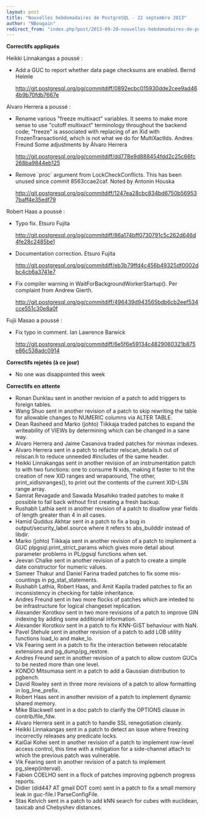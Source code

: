 ```yaml
---
layout: post
title: "Nouvelles hebdomadaires de PostgreSQL - 22 septembre 2013"
author: "NBougain"
redirect_from: "index.php?post/2013-09-28-nouvelles-hebdomadaires-de-postgresql-22-septembre-2013 "
---
```




<p><strong>Correctifs appliqu&eacute;s</strong></p>

<p>Heikki Linnakangas a pouss&eacute;&nbsp;:</p>

<ul>

<li>Add a GUC to report whether data page checksums are enabled. Bernd Helmle 

<a target="_blank" href="http://git.postgresql.org/pg/commitdiff/0892ecbc015930dde2cee9ad464b9b70fdb7667e">http://git.postgresql.org/pg/commitdiff/0892ecbc015930dde2cee9ad464b9b70fdb7667e</a></li>

</ul>

<p>Alvaro Herrera a pouss&eacute;&nbsp;:</p>

<ul>

<li>Rename various "freeze multixact" variables. It seems to make more sense to use "cutoff multixact" terminology throughout the backend code; "freeze" is associated with replacing of an Xid with FrozenTransactionId, which is not what we do for MultiXactIds. Andres Freund Some adjustments by &Aacute;lvaro Herrera 

<a target="_blank" href="http://git.postgresql.org/pg/commitdiff/dd778e9d888454fdd2c25c66fc268ba9844eb125">http://git.postgresql.org/pg/commitdiff/dd778e9d888454fdd2c25c66fc268ba9844eb125</a></li>

<li>Remove `proc` argument from LockCheckConflicts. This has been unused since commit 8563ccae2caf. Noted by Antonin Houska 

<a target="_blank" href="http://git.postgresql.org/pg/commitdiff/1247ea28cbc834bd6750b569537baff4e35edf79">http://git.postgresql.org/pg/commitdiff/1247ea28cbc834bd6750b569537baff4e35edf79</a></li>

</ul>

<p>Robert Haas a pouss&eacute;&nbsp;:</p>

<ul>

<li>Typo fix. Etsuro Fujita 

<a target="_blank" href="http://git.postgresql.org/pg/commitdiff/86a174bff0730791c5c262d646d4fe28c2485be1">http://git.postgresql.org/pg/commitdiff/86a174bff0730791c5c262d646d4fe28c2485be1</a></li>

<li>Documentation correction. Etsuro Fujita 

<a target="_blank" href="http://git.postgresql.org/pg/commitdiff/eb3b79ffd4c456b49325df0002dbc4cb6a3741e7">http://git.postgresql.org/pg/commitdiff/eb3b79ffd4c456b49325df0002dbc4cb6a3741e7</a></li>

<li>Fix compiler warning in WaitForBackgroundWorkerStartup(). Per complaint from Andrew Gierth. 

<a target="_blank" href="http://git.postgresql.org/pg/commitdiff/496439d943565bdb6cb2eef534cce551c30e8a0f">http://git.postgresql.org/pg/commitdiff/496439d943565bdb6cb2eef534cce551c30e8a0f</a></li>

</ul>

<p>Fujii Masao a pouss&eacute;&nbsp;:</p>

<ul>

<li>Fix typo in comment. Ian Lawrence Barwick 

<a target="_blank" href="http://git.postgresql.org/pg/commitdiff/6e5f6e59134c4829060321b875e86c538adc0914">http://git.postgresql.org/pg/commitdiff/6e5f6e59134c4829060321b875e86c538adc0914</a></li>

</ul>

<p><strong>Correctifs rejet&eacute;s (&agrave; ce jour)</strong></p>

<ul>

<li>No one was disappointed this week</li>

</ul>

<p><strong>Correctifs en attente</strong></p>

<ul>

<li>Ronan Dunklau sent in another revision of a patch to add triggers to foreign tables.</li>

<li>Wang Shuo sent in another revision of a patch to skip rewriting the table for allowable changes to NUMERIC columns via ALTER TABLE.</li>

<li>Dean Rasheed and Marko (johto) Tiikkaja traded patches to expand the writeability of VIEWs by determining which can be changed in a sane way.</li>

<li>Alvaro Herrera and Jaime Casanova traded patches for minmax indexes.</li>

<li>Alvaro Herrera sent in a patch to refactor relscan_details.h out of relscan.h to reduce unneeded #includes of the same header.</li>

<li>Heikki Linnakangas sent in another revision of an instrumentation patch to with two functions: one to consume N xids, making it faster to hit the creation of new XID ranges and wraparound, The other, print_xidlsnranges(), to print out the contents of the current XID-LSN range array.</li>

<li>Samrat Revagade and Sawada Masahiko traded patches to make it possible to fail back without first creating a fresh backup.</li>

<li>Rushabh Lathia sent in another revision of a patch to disallow year fields of length greater than 4 in all cases.</li>

<li>Hamid Quddus Akhtar sent in a patch to fix a bug in output/security_label.source where it refers to abs_builddir instead of libdir.</li>

<li>Marko (johto) Tiikkaja sent in another revision of a patch to implement a GUC plpgsql.print_strict_params which gives more detail about parameter problems in PL/pgsql functions when set.</li>

<li>Jeevan Chalke sent in another revision of a patch to create a simple date constructor for numeric values.</li>

<li>Sameer Thakur and Daniel Farina traded patches to fix some mis-countings in pg_stat_statements.</li>

<li>Rushabh Lathia, Robert Haas, and Amit Kapila traded patches to fix an inconsistency in checking for table inheritance.</li>

<li>Andres Freund sent in two more flocks of patches which are inteded to be infrastructure for logical changeset replication.</li>

<li>Alexander Korotkov sent in two more revisions of a patch to improve GIN indexing by adding some additional information.</li>

<li>Alexander Korotkov sent in a patch to fix KNN-GiST behaviour with NaN.</li>

<li>Pavel Stehule sent in another revision of a patch to add LOB utility functions load_lo and make_lo.</li>

<li>Vik Fearing sent in a patch to fix the interaction between relocatable extensions and pg_dump/pg_restore.</li>

<li>Andres Freund sent in another revision of a patch to allow custom GUCs to be nested more than one level.</li>

<li>KONDO Mitsumasa sent in a patch to add a Gaussian distribution to pgbench.</li>

<li>David Rowley sent in three more revisions of a patch to allow formatting in log_line_prefix.</li>

<li>Robert Haas sent in another revision of a patch to implement dynamic shared memory.</li>

<li>Mike Blackwell sent in a doc patch to clarify the OPTIONS clause in contrib/file_fdw.</li>

<li>Alvaro Herrera sent in a patch to handle SSL renegotiation cleanly.</li>

<li>Heikki Linnakangas sent in a patch to detect an issue where freezing incorrectly releases any predicate locks.</li>

<li>KaiGai Kohei sent in another revision of a patch to implement row-level access control, this time with a mitigation for a side-channel attach to which the previous patch was vulnerable.</li>

<li>Vik Fearing sent in another revision of a patch to implement pg_sleep(interval).</li>

<li>Fabien COELHO sent in a flock of patches improving pgbench progress reports.</li>

<li>Didier (did447 AT gmail DOT com) sent in a patch to fix a small memory leak in guc-file.l ParseConfigFile.</li>

<li>Stas Kelvich sent in a patch to add kNN search for cubes with euclidean, taxicab and Chebyshev distances.</li>

</ul>